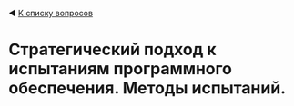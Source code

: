 ◀ [К списку вопросов](../README.md)

# Стратегический подход к испытаниям программного обеспечения. Методы испытаний.